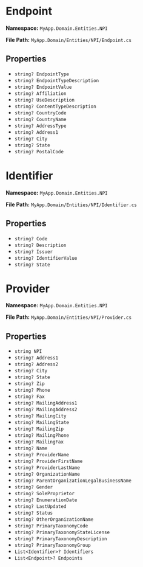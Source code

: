 # Endpoint

**Namespace:** `MyApp.Domain.Entities.NPI`

**File Path:** `MyApp.Domain/Entities/NPI/Endpoint.cs`

## Properties

- `string? EndpointType`
- `string? EndpointTypeDescription`
- `string? EndpointValue`
- `string? Affiliation`
- `string? UseDescription`
- `string? ContentTypeDescription`
- `string? CountryCode`
- `string? CountryName`
- `string? AddressType`
- `string? Address1`
- `string? City`
- `string? State`
- `string? PostalCode`

# Identifier

**Namespace:** `MyApp.Domain.Entities.NPI`

**File Path:** `MyApp.Domain/Entities/NPI/Identifier.cs`

## Properties

- `string? Code`
- `string? Description`
- `string? Issuer`
- `string? IdentifierValue`
- `string? State`

# Provider

**Namespace:** `MyApp.Domain.Entities.NPI`

**File Path:** `MyApp.Domain/Entities/NPI/Provider.cs`

## Properties

- `string NPI`
- `string? Address1`
- `string? Address2`
- `string? City`
- `string? State`
- `string? Zip`
- `string? Phone`
- `string? Fax`
- `string? MailingAddress1`
- `string? MailingAddress2`
- `string? MailingCity`
- `string? MailingState`
- `string? MailingZip`
- `string? MailingPhone`
- `string? MailingFax`
- `string? Name`
- `string? ProviderName`
- `string? ProviderFirstName`
- `string? ProviderLastName`
- `string? OrganizationName`
- `string? ParentOrganizationLegalBusinessName`
- `string? Gender`
- `string? SoleProprietor`
- `string? EnumerationDate`
- `string? LastUpdated`
- `string? Status`
- `string? OtherOrganizationName`
- `string? PrimaryTaxonomyCode`
- `string? PrimaryTaxonomyStateLicense`
- `string? PrimaryTaxonomyDescription`
- `string? PrimaryTaxonomyGroup`
- `List<Identifier>? Identifiers`
- `List<Endpoint>? Endpoints`

